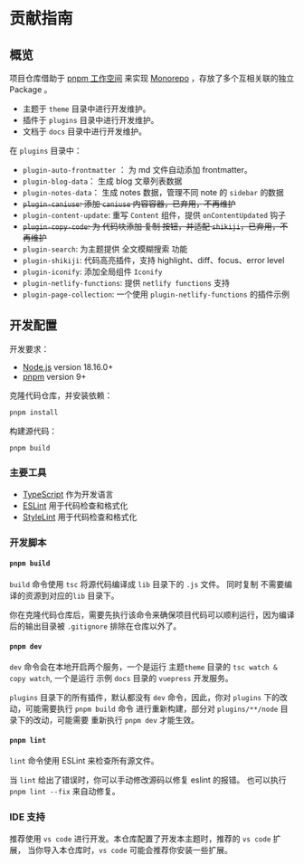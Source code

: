 # 贡献指南

## 概览

项目仓库借助于 [pnpm 工作空间](https://pnpm.io/zh/workspaces) 来实现
[Monorepo](https://en.wikipedia.org/wiki/Monorepo) ，存放了多个互相关联的独立 Package 。

- 主题于 `theme` 目录中进行开发维护。
- 插件于 `plugins` 目录中进行开发维护。
- 文档于 `docs` 目录中进行开发维护。

在 `plugins` 目录中：

- `plugin-auto-frontmatter` ： 为 md 文件自动添加 frontmatter。
- `plugin-blog-data`： 生成 blog 文章列表数据
- `plugin-notes-data`： 生成 notes 数据，管理不同 note 的 `sidebar` 的数据
- ~~`plugin-caniuse`: 添加 `caniuse` 内容容器，已弃用，不再维护~~
- `plugin-content-update`: 重写 `Content` 组件，提供 `onContentUpdated` 钩子
- ~~`plugin-copy-code`: 为 代码块添加 复制 按钮，并适配 `shikiji`，已弃用，不再维护~~
- `plugin-search`: 为主题提供 全文模糊搜索 功能
- `plugin-shikiji`: 代码高亮插件，支持 highlight、diff、focus、error level
- `plugin-iconify`: 添加全局组件 `Iconify`
- `plugin-netlify-functions`: 提供 `netlify functions` 支持
- `plugin-page-collection`: 一个使用 `plugin-netlify-functions` 的插件示例

## 开发配置

开发要求：

- [Node.js](http://nodejs.org/) version 18.16.0+
- [pnpm](https://pnpm.io/zh/) version 9+

克隆代码仓库，并安装依赖：

```sh
pnpm install
```

构建源代码：

```sh
pnpm build
```

### 主要工具

- [TypeScript](https://www.typescriptlang.org/) 作为开发语言
- [ESLint](https://eslint.org/) 用于代码检查和格式化
- [StyleLint](https://stylelint.io/) 用于代码检查和格式化

### 开发脚本

#### `pnpm build`

`build` 命令使用 `tsc` 将源代码编译成 `lib` 目录下的 `.js` 文件。
同时复制 不需要编译的资源到对应的`lib` 目录下。

你在克隆代码仓库后，需要先执行该命令来确保项目代码可以顺利运行，因为编译后的输出目录被 `.gitignore` 排除在仓库以外了。

#### `pnpm dev`

`dev` 命令会在本地开启两个服务，一个是运行 主题`theme` 目录的 `tsc watch & copy watch`,
一个是运行 示例 `docs` 目录的 `vuepress` 开发服务。

`plugins` 目录下的所有插件，默认都没有 `dev` 命令，因此，你对 `plugins` 下的改动，可能需要执行 `pnpm build` 命令
进行重新构建，部分对 `plugins/**/node` 目录下的改动，可能需要 重新执行 `pnpm dev` 才能生效。

#### `pnpm lint`

`lint` 命令使用 ESLint 来检查所有源文件。

当 `lint` 给出了错误时，你可以手动修改源码以修复 eslint 的报错。
也可以执行 `pnpm lint --fix` 来自动修复。

### IDE 支持

推荐使用 `vs code` 进行开发。本仓库配置了开发本主题时，推荐的 `vs code` 扩展，
当你导入本仓库时，`vs code` 可能会推荐你安装一些扩展。
